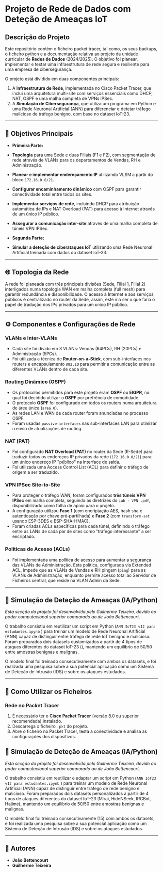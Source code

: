 # Projeto de Rede de Dados com Deteção de Ameaças IoT

## Descrição do Projeto

Este repositório contém o ficheiro packet tracer, tal como, os seus backups, o ficheiro python e a documentação relativa ao projeto da unidade curricular de **Redes de Dados** (2024/2025). O objetivo foi planear, implementar e testar uma infraestrutura de rede segura e resiliente para uma empresa de cibersegurança.

O projeto está dividido em duas componentes principais:
1.  A **Infraestrutura de Rede**, implementada no Cisco Packet Tracer, que inclui uma arquitetura multi-site com serviços essenciais como DHCP, NAT, OSPF e uma malha completa de VPNs IPSec.
2.  A **Simulação de Cibersegurança**, que utiliza um programa em Python e uma Rede Neuronal Artificial (ANN) para diferenciar e detetar tráfego malicioso de tráfego benigno, com base no dataset IoT-23.

---

## 🎯 Objetivos Principais

* **Primeira Parte:** 
* **Topologia** para uma Sede e duas Filiais (F1 e F2), com segmentação de rede através de VLANs para os departamentos de Vendas, RH e Administração.
* **Planear e implementar endereçamento IP** utilizando VLSM a partir do bloco `172.16.0.0/21`.
* **Configurar encaminhamento dinâmico** com OSPF para garantir conectividade total entre todos os sites.
* **Implementar serviços de rede**, incluindo DHCP para atribuição automática de IPs e NAT Overload (PAT) para acesso à Internet através de um único IP público.
* **Assegurar a comunicação inter-site** através de uma malha completa de túneis VPN IPSec.

* **Segunda Parte:** 
* **Simular a deteção de ciberataques IoT** utilizando uma Rede Neuronal Artificial treinada com dados do dataset IoT-23.

---

## 🌐 Topologia da Rede

A rede foi planeada com três principais divisões (Sede, Filial 1, Filial 2) interligados numa topologia WAN em malha completa (full mesh) para garantir redundância e disponibilidade. O acesso à Internet e aos serviços públicos é centralizado no router da Sede, assim, este iria ser o que faria o papel de tradução dos IPs privados para um unico IP público.

---

## ⚙️ Componentes e Configurações de Rede

### VLANs e Inter-VLANs
* Cada site foi divido em 3 VLANs: Vendas (64PCs), RH (20PCs) e Administração (5PCs).
* Foi utilizada a técnica de **Router-on-a-Stick**, com sub-interfaces nos routers e encapsulamento `802.1Q` para permitir a comunicação entre as diferentes VLANs dentro de cada site.

### Routing Dinâmico (OSPF)
* Os protocolos permitidos para este projeto eram **OSPF** ou **EIGPR**, no qual foi decidido utilizar o **OSPF** por prefrência de comodidade.
* O protocolo **OSPF** foi configurado em todos os routers numa arquitetura de área única (`area 0`).
* As redes LAN e WAN de cada router foram anunciadas no processo OSPF.
* Foram usadas `passive-interfaces` nas sub-interfaces LAN para otimizar o envio de atualizações de routing.

### NAT (PAT)
* Foi configurado **NAT Overload (PAT)** no router da Sede (R-Sede) para traduzir todos os endereços IP privados da rede (`172.16.0.0/21`) para um único endereço IP "público" na interface de saída.
* Foi utilizada uma Access Control List (ACL) para definir o tráfego de origem a ser traduzido.

### VPN IPSec Site-to-Site
* Para proteger o tráfego WAN, foram configurados **três túneis VPN IPSec** em malha completa, seguindo as diretrizes do `Lab - VPN .pdf`, disponibilizado como folha de apoio para o projeto.
* A configuração utilizou **Fase 1** (com encriptação AES, hash sha e autenticação por chave pré-partilhada) e **Fase 2** (com `transform-set` usando ESP-3DES e ESP-SHA-HMAC).
* Foram criadas ACLs específicas para cada túnel, definindo o tráfego entre as LANs de cada par de sites como "tráfego interessante" a ser encriptado.

### Políticas de Acesso (ACLs)
* Foi implementada uma política de acesso para aumentar a segurança das VLANs de Administração. Esta política, configurada via Extended ACL, impede que as VLANs de Vendas e RH  pingem (`ping`) para as VLANs de Administração, enquanto permite acesso total ao Servidor de Ficheiros central, que reside na VLAN Admin da Sede.

---

## 🧠 Simulação de Deteção de Ameaças (IA/Python)

*Esta secção do projeto foi desenvolvida pelo Guilherme Teixeira, devido ao poder computacional superior comparado ao de João Bettencourt.*

O trabalho consistiu em reutilizar um script em Python (`ANN IoT23 v12 para estudantes.ipynb` ) para treinar um modelo de Rede Neuronal Artificial (ANN) capaz de distinguir entre tráfego de rede IoT benigno e malicioso. Foram preparados dois datasets customizados a partir de 4 tipos de ataques diferentes do dataset IoT-23 (), mantendo um equilíbrio de 50/50 entre amostras benignas e malignas.

O modelo final foi treinado consecutivamente com ambos os datasets, e foi realizada uma pesquisa sobre a sua potencial aplicação como um Sistema de Deteção de Intrusão (IDS) e sobre os ataques estudados.

---

## 🚀 Como Utilizar os Ficheiros

### Rede no Packet Tracer
1.  É necessário ter o **Cisco Packet Tracer** (versão 8.0 ou superior recomendada) instalado.
2.  Descarrega o ficheiro `.pkt` do projeto.
3.  Abre o ficheiro no Packet Tracer, testa a conectividade e analisa as configurações dos dispositivos.

## 🧠 Simulação de Deteção de Ameaças (IA/Python)

*Esta secção do projeto foi desenvolvida pelo Guilherme Teixeira, devido ao poder computacional superior comparado ao de João Bettencourt.*

O trabalho consistiu em reutilizar e adaptar um script em Python (`ANN IoT23 v12 para estudantes.ipynb` ) para treinar um modelo de Rede Neuronal Artificial (ANN) capaz de distinguir entre tráfego de rede benigno e malicioso. Foram preparados dois datasets personalizados a partir de 4 tipos de ataques diferentes do dataset IoT-23 (Mirai, HideNSeek, IRCBot, Hajime), mantendo um equilíbrio de 50/50 entre amostras benignas e malignas.

O modelo final foi treinado consecutivamente (15) com ambos os datasets, e foi realizada uma pesquisa sobre a sua potencial aplicação como um Sistema de Deteção de Intrusão (IDS) e sobre os ataques estudados.

---

## 👥 Autores

* **João Bettencourt** 
* **Guilherme Teixeira**
